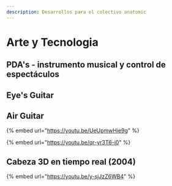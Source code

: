 ```yaml
---
description: Desarrollos para el colectivo anatomic
---
```


# Arte y Tecnologia

## PDA's - instrumento musical y control de espectáculos

## Eye's Guitar 

## Air Guitar 

{% embed url="https://youtu.be/UeUpmwHie9g" %}

{% embed url="https://youtu.be/qr-yr3T6-i0" %}



## Cabeza 3D en tiempo real \(2004\)

{% embed url="https://youtu.be/y-sjJzZ6WB4" %}





